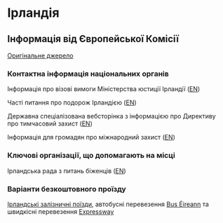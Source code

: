 # Ірландія

## Інформація від Європейської Комісії

[Оригінальне джерело](https://ec.europa.eu/info/strategy/priorities-2019-2024/stronger-europe-world/eu-solidarity-ukraine/eu-assistance-ukraine/information-people-fleeing-war-ukraine_uk)

### Контактна інформація національних органів

Інформація про візові вимоги Міністерства юстиції Ірландії ([EN](https://www.irishimmigration.ie/the-minister-for-justice-helen-mcentee-td-has-announced-the-immediate-lifting-of-entry-visa-requirements-for-ukrainian-nationals/))

Часті питання про подорож Ірландією ([EN](https://www.irishimmigration.ie/wp-content/uploads/2022/03/FAQ-Ukraine-Final.pdf))

Державна спеціалізована вебсторінка з інформацією про Директиву про тимчасовий захист ([EN](https://www.gov.ie/en/campaigns/bc537-irelands-response-to-the-situation-in-ukraine/))

Інформація для громадян про міжнародний захист ([EN](https://www.citizensinformation.ie/en/moving_country/asylum_seekers_and_refugees/the_asylum_process_in_ireland/applying_for_refugee_status_in_ireland.html))

### Ключові організації, що допомагають на місці

Ірландська рада з питань біженців ([EN](https://www.irishrefugeecouncil.ie/ukraine-information-note))

### Варіанти безкоштовного проїзду

[Ірландські залізничні поїзди](https://www.irishrail.ie/en-ie/news/rail-travel-for-arriving-ukrainian-refugees), автобусні перевезення [Bus Éireann](https://www.buseireann.ie/service_updates.php?id=5680&month=Mar) та швидкісні перевезення [Expressway](https://www.expressway.ie/)
